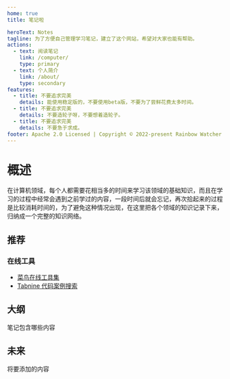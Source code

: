 ```yaml
---
home: true
title: 笔记啦

heroText: Notes
tagline: 为了方便自己管理学习笔记，建立了这个网站，希望对大家也能有帮助。
actions:
  - text: 阅读笔记
    link: /computer/
    type: primary
  - text: 个人简介
    link: /about/
    type: secondary
features:
  - title: 不要追求完美
    details: 能使用稳定版的，不要使用beta版，不要为了尝鲜花费太多时间。
  - title: 不要追求完美
    details: 不要造轮子呀，不要想着造轮子。
  - title: 不要追求完美
    details: 不要急于求成。
footer: Apache 2.0 Licensed | Copyright © 2022-present Rainbow Watcher
---
```


<!-- # 我会好几种 Hello World 呢！

<CodeGroup>
<CodeGroupItem title="bash">

```bash
echo "hello world"
```

</CodeGroupItem>

<CodeGroupItem title="js" >

```js
console.log("hello world");
```

</CodeGroupItem>

<CodeGroupItem title="java">

```java
public void main(String ...args){
  System.out.println("hello world");
}
```

</CodeGroupItem>

<CodeGroupItem title="rust" active>

```rust
fn main(){
  println!("hello world")
}
```

</CodeGroupItem>

<CodeGroupItem title="python">

```python
if __name__ == "__main__":
  print("hello world")
```

</CodeGroupItem>
</CodeGroup> -->

# 概述

在计算机领域，每个人都需要花相当多的时间来学习该领域的基础知识，而且在学习的过程中经常会遇到之前学过的内容，一段时间后就会忘记，再次拾起来的过程是比较消耗时间的，为了避免这种情况出现，在这里把各个领域的知识记录下来，归纳成一个完整的知识网络。

## 推荐

### 在线工具

- [菜鸟在线工具集](https://c.runoob.com/)
- [Tabnine 代码案例搜索](https://www.tabnine.com/code)

## 大纲

笔记包含哪些内容


## 未来

将要添加的内容
